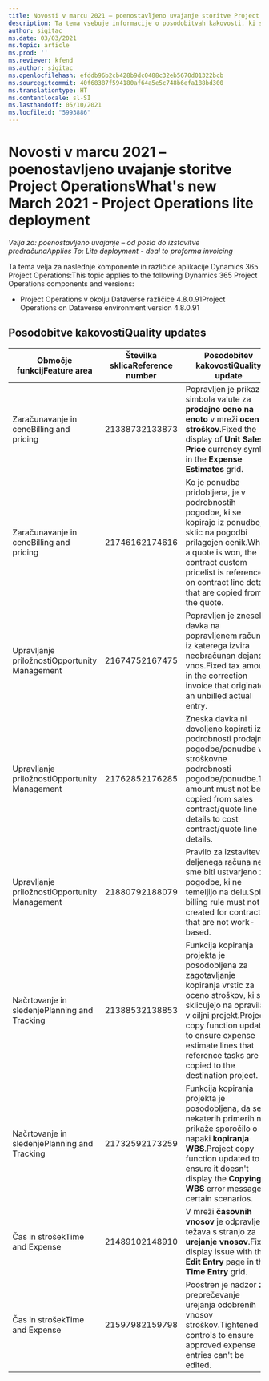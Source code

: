 ```yaml
---
title: Novosti v marcu 2021 – poenostavljeno uvajanje storitve Project Operations
description: Ta tema vsebuje informacije o posodobitvah kakovosti, ki so na voljo v marčevski izdaji (2021) poenostavljenega uvajanja storitve Project Operations.
author: sigitac
ms.date: 03/03/2021
ms.topic: article
ms.prod: ''
ms.reviewer: kfend
ms.author: sigitac
ms.openlocfilehash: efddb96b2cb428b9dc0488c32eb5670d01322bcb
ms.sourcegitcommit: 40f68387f594180af64a5e5c748b6efa188bd300
ms.translationtype: HT
ms.contentlocale: sl-SI
ms.lasthandoff: 05/10/2021
ms.locfileid: "5993886"
---
```

# <a name="whats-new-march-2021---project-operations-lite-deployment"></a><span data-ttu-id="f9b74-103">Novosti v marcu 2021 – poenostavljeno uvajanje storitve Project Operations</span><span class="sxs-lookup"><span data-stu-id="f9b74-103">What's new March 2021 - Project Operations lite deployment</span></span>

<span data-ttu-id="f9b74-104">_Velja za: poenostavljeno uvajanje – od posla do izstavitve predračuna_</span><span class="sxs-lookup"><span data-stu-id="f9b74-104">_Applies To: Lite deployment - deal to proforma invoicing_</span></span>


<span data-ttu-id="f9b74-105">Ta tema velja za naslednje komponente in različice aplikacije Dynamics 365 Project Operations:</span><span class="sxs-lookup"><span data-stu-id="f9b74-105">This topic applies to the following Dynamics 365 Project Operations components and versions:</span></span>

- <span data-ttu-id="f9b74-106">Project Operations v okolju Dataverse različice 4.8.0.91</span><span class="sxs-lookup"><span data-stu-id="f9b74-106">Project Operations on Dataverse environment version 4.8.0.91</span></span> 

## <a name="quality-updates"></a><span data-ttu-id="f9b74-107">Posodobitve kakovosti</span><span class="sxs-lookup"><span data-stu-id="f9b74-107">Quality updates</span></span>

| <span data-ttu-id="f9b74-108">**Območje funkcij**</span><span class="sxs-lookup"><span data-stu-id="f9b74-108">**Feature area**</span></span> | <span data-ttu-id="f9b74-109">**Številka sklica**</span><span class="sxs-lookup"><span data-stu-id="f9b74-109">**Reference number**</span></span> | <span data-ttu-id="f9b74-110">**Posodobitev kakovosti**</span><span class="sxs-lookup"><span data-stu-id="f9b74-110">**Quality update**</span></span> |
| --- | --- | --- |
| <span data-ttu-id="f9b74-111">Zaračunavanje in cene</span><span class="sxs-lookup"><span data-stu-id="f9b74-111">Billing and pricing</span></span> | <span data-ttu-id="f9b74-112">2133873</span><span class="sxs-lookup"><span data-stu-id="f9b74-112">2133873</span></span> | <span data-ttu-id="f9b74-113">Popravljen je prikaz simbola valute za **prodajno ceno na enoto** v mreži **ocen stroškov**.</span><span class="sxs-lookup"><span data-stu-id="f9b74-113">Fixed the display of **Unit Sales Price** currency symbol in the **Expense Estimates** grid.</span></span> |
| <span data-ttu-id="f9b74-114">Zaračunavanje in cene</span><span class="sxs-lookup"><span data-stu-id="f9b74-114">Billing and pricing</span></span> | <span data-ttu-id="f9b74-115">2174616</span><span class="sxs-lookup"><span data-stu-id="f9b74-115">2174616</span></span> | <span data-ttu-id="f9b74-116">Ko je ponudba pridobljena, je v podrobnostih pogodbe, ki se kopirajo iz ponudbe, sklic na pogodbi prilagojen cenik.</span><span class="sxs-lookup"><span data-stu-id="f9b74-116">When a quote is won, the contract custom pricelist is referenced on contract line details that are copied from the quote.</span></span> |
| <span data-ttu-id="f9b74-117">Upravljanje priložnosti</span><span class="sxs-lookup"><span data-stu-id="f9b74-117">Opportunity Management</span></span> | <span data-ttu-id="f9b74-118">2167475</span><span class="sxs-lookup"><span data-stu-id="f9b74-118">2167475</span></span> | <span data-ttu-id="f9b74-119">Popravljen je znesek davka na popravljenem računu, iz katerega izvira neobračunan dejanski vnos.</span><span class="sxs-lookup"><span data-stu-id="f9b74-119">Fixed tax amount in the correction invoice that originated an unbilled actual entry.</span></span> |
| <span data-ttu-id="f9b74-120">Upravljanje priložnosti</span><span class="sxs-lookup"><span data-stu-id="f9b74-120">Opportunity Management</span></span> | <span data-ttu-id="f9b74-121">2176285</span><span class="sxs-lookup"><span data-stu-id="f9b74-121">2176285</span></span> | <span data-ttu-id="f9b74-122">Zneska davka ni dovoljeno kopirati iz podrobnosti prodajne pogodbe/ponudbe v stroškovne podrobnosti  pogodbe/ponudbe.</span><span class="sxs-lookup"><span data-stu-id="f9b74-122">Tax amount must not be copied from sales contract/quote line details to cost contract/quote line details.</span></span> |
| <span data-ttu-id="f9b74-123">Upravljanje priložnosti</span><span class="sxs-lookup"><span data-stu-id="f9b74-123">Opportunity Management</span></span> | <span data-ttu-id="f9b74-124">2188079</span><span class="sxs-lookup"><span data-stu-id="f9b74-124">2188079</span></span> | <span data-ttu-id="f9b74-125">Pravilo za izstavitev deljenega računa ne sme biti ustvarjeno za pogodbe, ki ne temeljijo na delu.</span><span class="sxs-lookup"><span data-stu-id="f9b74-125">Split billing rule must not be created for contracts that are not work-based.</span></span> |
| <span data-ttu-id="f9b74-126">Načrtovanje in sledenje</span><span class="sxs-lookup"><span data-stu-id="f9b74-126">Planning and Tracking</span></span> | <span data-ttu-id="f9b74-127">2138853</span><span class="sxs-lookup"><span data-stu-id="f9b74-127">2138853</span></span> | <span data-ttu-id="f9b74-128">Funkcija kopiranja projekta je posodobljena za zagotavljanje kopiranja vrstic za oceno stroškov, ki se sklicujejo na opravila, v ciljni projekt.</span><span class="sxs-lookup"><span data-stu-id="f9b74-128">Project copy function updated to ensure expense estimate lines that reference tasks are copied to the destination project.</span></span> |
| <span data-ttu-id="f9b74-129">Načrtovanje in sledenje</span><span class="sxs-lookup"><span data-stu-id="f9b74-129">Planning and Tracking</span></span> | <span data-ttu-id="f9b74-130">2173259</span><span class="sxs-lookup"><span data-stu-id="f9b74-130">2173259</span></span> | <span data-ttu-id="f9b74-131">Funkcija kopiranja projekta je posodobljena, da se v nekaterih primerih ne prikaže sporočilo o napaki **kopiranja WBS**.</span><span class="sxs-lookup"><span data-stu-id="f9b74-131">Project copy function updated to ensure it doesn't display the **Copying WBS** error message in certain scenarios.</span></span> |
| <span data-ttu-id="f9b74-132">Čas in strošek</span><span class="sxs-lookup"><span data-stu-id="f9b74-132">Time and Expense</span></span> | <span data-ttu-id="f9b74-133">2148910</span><span class="sxs-lookup"><span data-stu-id="f9b74-133">2148910</span></span> | <span data-ttu-id="f9b74-134">V mreži **časovnih vnosov** je odpravljena težava s stranjo za **urejanje vnosov**.</span><span class="sxs-lookup"><span data-stu-id="f9b74-134">Fixed display issue with the **Edit Entry** page in the **Time Entry** grid.</span></span> |
| <span data-ttu-id="f9b74-135">Čas in strošek</span><span class="sxs-lookup"><span data-stu-id="f9b74-135">Time and Expense</span></span> | <span data-ttu-id="f9b74-136">2159798</span><span class="sxs-lookup"><span data-stu-id="f9b74-136">2159798</span></span> | <span data-ttu-id="f9b74-137">Poostren je nadzor za preprečevanje urejanja odobrenih vnosov stroškov.</span><span class="sxs-lookup"><span data-stu-id="f9b74-137">Tightened controls to ensure approved expense entries can't be edited.</span></span> |


